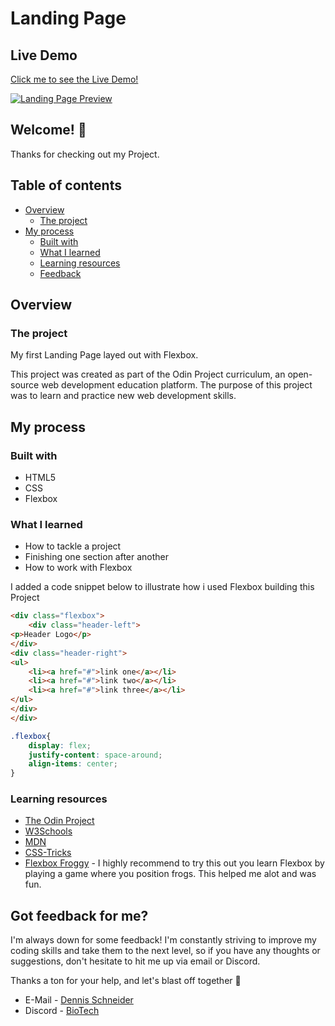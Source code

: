 # Landing Page

## Live Demo
[Click me to see the Live Demo!](https://xbiotech.github.io/Landing-Page/)


[![Landing Page Preview](https://i.gyazo.com/97e88aa1130a263e56d4513b72ab284f.gif?autoplay=1&loop=1)](https://gyazo.com/97e88aa1130a263e56d4513b72ab284f)

## Welcome! :wave:

Thanks for checking out my Project.

## Table of contents

- [Overview](#overview)
  - [The project](#the-project)
- [My process](#my-process)
  - [Built with](#built-with)
  - [What I learned](#what-i-learned)
  - [Learning resources](#learning-resources)
  - [Feedback](#got-feedback-for-me)

## Overview

### The project

My first Landing Page layed out with Flexbox.

This project was created as part of the Odin Project curriculum, an open-source web development education platform. The purpose of this project was to learn and practice new web development skills.

## My process

### Built with

- HTML5
- CSS
- Flexbox

### What I learned

- How to tackle a project
- Finishing one section after another
- How to work with Flexbox

I added a code snippet below to illustrate how i used Flexbox building this Project

```html
<div class="flexbox">
    <div class="header-left">
<p>Header Logo</p>
</div>
<div class="header-right">
<ul>
    <li><a href="#">link one</a></li>
    <li><a href="#">link two</a></li>
    <li><a href="#">link three</a></li>
</ul>
</div>
</div>
```
```css
.flexbox{
    display: flex;
    justify-content: space-around;
    align-items: center;
}
```

### Learning resources

- [The Odin Project](https://www.theodinproject.com/)
- [W3Schools](https://www.w3schools.com/)
- [MDN](https://developer.mozilla.org/en-US/)
- [CSS-Tricks](https://css-tricks.com/)
- [Flexbox Froggy](https://flexboxfroggy.com/) - I highly recommend to try this out you learn Flexbox by playing a game where you position frogs. This helped me alot and was fun.

## Got feedback for me?

 I'm always down for some feedback! I'm constantly striving to improve my coding skills and take them to the next level, so if you have any thoughts or suggestions, don't hesitate to hit me up via email or Discord.

Thanks a ton for your help, and let's blast off together :rocket:

- E-Mail - [Dennis Schneider](mailto:biotech9261@gmail.com)
- Discord - [BioTech](https://discord.com/users/343126401450377217)
